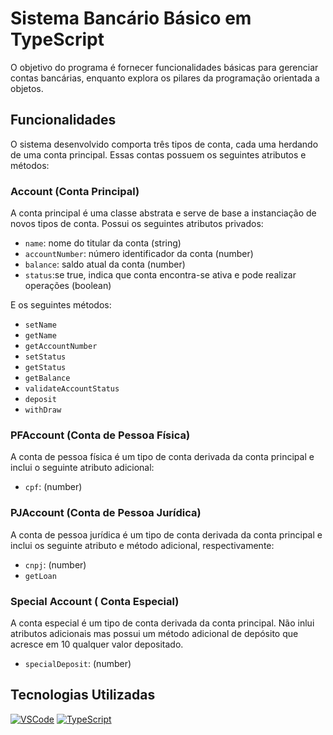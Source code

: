 # Sistema Bancário Básico em TypeScript
O objetivo do programa é fornecer funcionalidades básicas para gerenciar contas bancárias, enquanto explora os pilares da programação orientada a objetos.

## Funcionalidades

O sistema desenvolvido comporta três tipos de conta, cada uma herdando de uma conta principal. Essas contas possuem os seguintes atributos e métodos:

### Account (Conta Principal)

A conta principal é uma classe abstrata e serve de base a instanciação de novos tipos de conta. Possui os seguintes atributos privados:

- `name`: nome do titular da conta (string)
- `accountNumber`: número identificador da conta (number)
- `balance`: saldo atual da conta (number)
- `status`:se true, indica que conta encontra-se ativa e pode realizar operações (boolean)


E os seguintes métodos:

- `setName`
- `getName`
- `getAccountNumber`
- `setStatus`
- `getStatus`
- `getBalance`
- `validateAccountStatus`
- `deposit`
- `withDraw`

### PFAccount (Conta de Pessoa Física)

A conta de pessoa física é um tipo de conta derivada da conta principal e inclui o seguinte atributo adicional:

- `cpf`: (number)

### PJAccount (Conta de Pessoa Jurídica)

A conta de pessoa jurídica é um tipo de conta derivada da conta principal e inclui os seguinte atributo e método adicional, respectivamente:

- `cnpj`: (number)
- `getLoan`

### Special Account ( Conta Especial)
A conta especial é um tipo de conta derivada da conta principal. Não inlui atributos adicionais mas possui um método adicional de depósito que acresce em 10 qualquer valor  depositado.

- `specialDeposit`: (number)

## Tecnologias Utilizadas

[![VSCode](https://img.shields.io/badge/VSCode-007ACC?style=for-the-badge&logo=visual-studio-code&logoColor=white)](https://code.visualstudio.com/)
[![TypeScript](https://img.shields.io/badge/TypeScript-007ACC?style=for-the-badge&logo=typescript&logoColor=white)](https://www.typescriptlang.org/)

